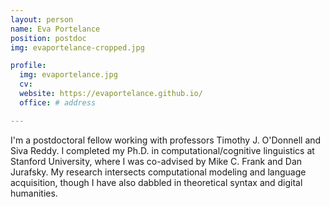 ```yaml
---
layout: person
name: Eva Portelance
position: postdoc
img: evaportelance-cropped.jpg

profile:
  img: evaportelance.jpg 
  cv:
  website: https://evaportelance.github.io/
  office: # address

---
```


I'm a postdoctoral fellow working with professors Timothy J. O'Donnell and Siva Reddy. I completed my Ph.D. in computational/cognitive linguistics at Stanford University, where I was co-advised by Mike C. Frank and Dan Jurafsky. My research intersects computational modeling and language acquisition, though I have also dabbled in theoretical syntax and digital humanities.